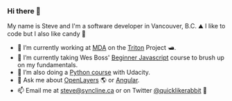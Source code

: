### Hi there 👋

My name is Steve and I'm a software developer in Vancouver, B.C. ⛰ I like to code  but I also like candy 🍬

- 🔭 I’m currently working at [MDA](https://www.mdacorporation.com/) on the [Triton](https://www.prnewswire.com/news-releases/mda-to-provide-maritime-command-and-control-solution-to-nato-665650633.html) Project 🛥. 
- 🌱 I’m currently taking Wes Boss' [Beginner Javascript](https://beginnerjavascript.com/) course to brush up on my fundamentals. 
- 🌱 I’m also doing a [Python course](https://github.com/Pierian-Data/Complete-Python-3-Bootcamp) with Udacity. 
- 💬 Ask me about [OpenLayers](https://github.com/openlayers/openlayers) 🌎  or [Angular](https://github.com/angular/angular).
- 📫 Email me at [steve@syncline.ca](mailto:steve@syncline.ca) or on Twitter [@quicklikerabbit](https://twitter.com/quicklikerabbit) 🦜

